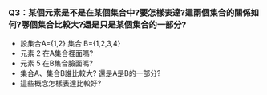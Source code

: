 ### Q3：某個元素是不是在某個集合中?要怎樣表達?這兩個集合的關係如何?哪個集合比較大?還是只是某個集合的一部分?

* 設集合A={1,2}  集合 B={1,2,3,4} 
* 元素  2  在A集合裡面嗎?
* 元素  5  在B集合臉面嗎?
* 集合A、集合B誰比較大? 還是A是B的一部分?
* 這些概念怎樣表達比較好?



